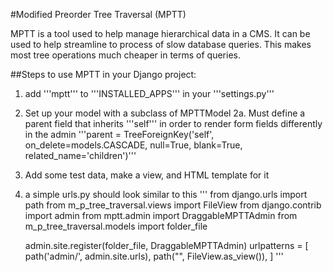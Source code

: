 #Modified Preorder Tree Traversal (MPTT)

MPTT is a tool used to help manage hierarchical data in a CMS. It can be used to help streamline to process of slow database queries. This makes most tree operations much cheaper in terms of queries.

##Steps to use MPTT in your Django project:

1. add '''mptt''' to '''INSTALLED_APPS''' in your '''settings.py'''
2. Set up your model with a subclass of MPTTModel
   2a. Must define a parent field that inherits '''self''' in order to render form fields differently in the admin
   '''parent = TreeForeignKey('self', on_delete=models.CASCADE, null=True, blank=True, related_name='children')'''
3. Add some test data, make a view, and HTML template for it
4. a simple urls.py should look similar to this
   '''
   from django.urls import path
   from m_p_tree_traversal.views import FileView
   from django.contrib import admin
   from mptt.admin import DraggableMPTTAdmin
   from m_p_tree_traversal.models import folder_file


    admin.site.register(folder_file, DraggableMPTTAdmin)
    urlpatterns = [
        path('admin/', admin.site.urls),
        path("", FileView.as_view()),
    ]
    '''
